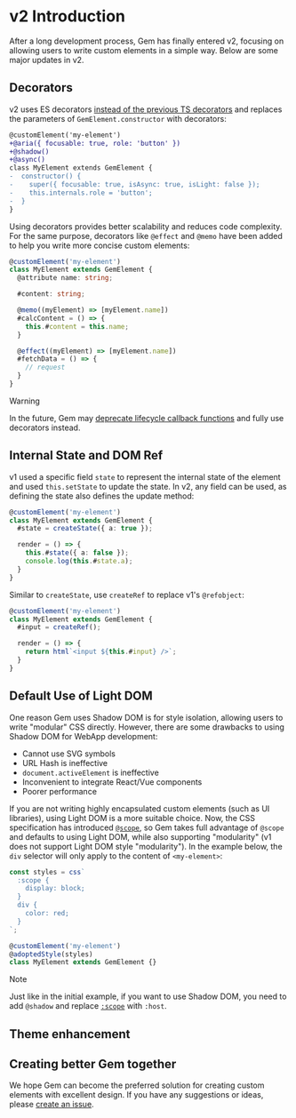 # v2 Introduction

After a long development process, Gem has finally entered v2, focusing on allowing users to write custom elements in a simple way. Below are some major updates in v2.

## Decorators

v2 uses ES decorators [instead of the previous TS decorators](./006-es-decorators.md) and replaces the parameters of `GemElement.constructor` with decorators:

```diff
@customElement('my-element')
+@aria({ focusable: true, role: 'button' })
+@shadow()
+@async()
class MyElement extends GemElement {
-  constructor() {
-    super({ focusable: true, isAsync: true, isLight: false });
-    this.internals.role = 'button';
-  }
}
```

Using decorators provides better scalability and reduces code complexity. For the same purpose, decorators like `@effect` and `@memo` have been added to help you write more concise custom elements:

```ts
@customElement('my-element')
class MyElement extends GemElement {
  @attribute name: string;

  #content: string;

  @memo((myElement) => [myElement.name])
  #calcContent = () => {
    this.#content = this.name;
  }

  @effect((myElement) => [myElement.name])
  #fetchData = () => {
    // request
  }
}
```

> [!WARNING]
> In the future, Gem may [deprecate lifecycle callback functions](https://github.com/mantou132/gem/issues/159) and fully use decorators instead.

## Internal State and DOM Ref

v1 used a specific field `state` to represent the internal state of the element and used `this.setState` to update the state. In v2, any field can be used, as defining the state also defines the update method:

```ts
@customElement('my-element')
class MyElement extends GemElement {
  #state = createState({ a: true });

  render = () => {
    this.#state({ a: false });
    console.log(this.#state.a);
  }
}
```

Similar to `createState`, use `createRef` to replace v1's `@refobject`:

```ts
@customElement('my-element')
class MyElement extends GemElement {
  #input = createRef();

  render = () => {
    return html`<input ${this.#input} />`;
  }
}
```

## Default Use of Light DOM

One reason Gem uses Shadow DOM is for style isolation, allowing users to write "modular" CSS directly. However, there are some drawbacks to using Shadow DOM for WebApp development:

- Cannot use SVG symbols
- URL Hash is ineffective
- `document.activeElement` is ineffective
- Inconvenient to integrate React/Vue components
- Poorer performance

If you are not writing highly encapsulated custom elements (such as UI libraries), using Light DOM is a more suitable choice. Now, the CSS specification has introduced [`@scope`](https://developer.mozilla.org/en-US/docs/Web/CSS/@scope), so Gem takes full advantage of `@scope` and defaults to using Light DOM, while also supporting "modularity" (v1 does not support Light DOM style "modularity"). In the example below, the `div` selector will only apply to the content of `<my-element>`:

```ts
const styles = css`
  :scope {
    display: block;
  }
  div {
    color: red;
  }
`;

@customElement('my-element')
@adoptedStyle(styles)
class MyElement extends GemElement {}
```

> [!NOTE]
> Just like in the initial example, if you want to use Shadow DOM, you need to add `@shadow` and replace [`:scope`](https://developer.mozilla.org/en-US/docs/Web/CSS/:scope) with `:host`.

## Theme enhancement

<gbp-include src="../snippets/scoped-theme.md"></gbp-include>

## Creating better Gem together

We hope Gem can become the preferred solution for creating custom elements with excellent design. If you have any suggestions or ideas, please [create an issue](https://github.com/mantou132/gem/issues/new).
